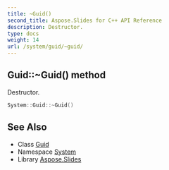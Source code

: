 ```yaml
---
title: ~Guid()
second_title: Aspose.Slides for C++ API Reference
description: Destructor.
type: docs
weight: 14
url: /system/guid/~guid/
---
```

## Guid::~Guid() method


Destructor.

```cpp
System::Guid::~Guid()
```

## See Also

* Class [Guid](../)
* Namespace [System](../../)
* Library [Aspose.Slides](../../../)
